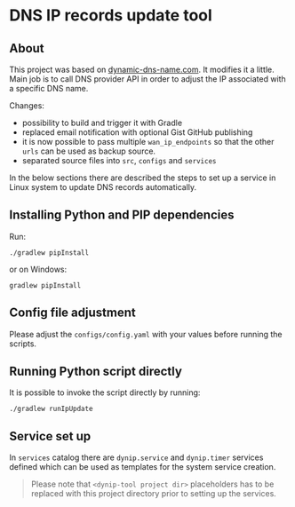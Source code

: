 # DNS IP records update tool

## About

This project was based on [dynamic-dns-name.com](https://github.com/DanHerbert/dynamic-dns-name.com). It modifies it a
little. Main job is to call DNS provider API in order to adjust the IP associated with a specific DNS name.

Changes:

* possibility to build and trigger it with Gradle
* replaced email notification with optional Gist GitHub publishing
* it is now possible to pass multiple `wan_ip_endpoints` so that the other `urls` can be used as backup source.
* separated source files into `src`, `configs` and `services`

In the below sections there are described the steps to set up a service in Linux system to update DNS records
automatically.

## Installing Python and PIP dependencies

Run:

```commandline
./gradlew pipInstall 
```

or on Windows:

```commandline
gradlew pipInstall
```

## Config file adjustment

Please adjust the `configs/config.yaml` with your values before running the scripts.

## Running Python script directly

It is possible to invoke the script directly by running:

```commandline
./gradlew runIpUpdate
```

## Service set up

In `services` catalog there are `dynip.service` and `dynip.timer` services defined which can be used as templates for
the system service creation.

> Please note that `<dynip-tool project dir>` placeholders has to be replaced with this project directory
> prior to setting up the services.
